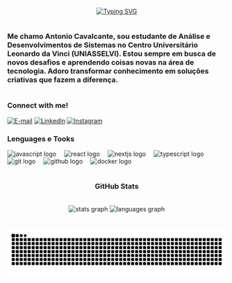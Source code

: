 <br clear="both">

<div align="center">
  <a href="https://git.io/typing-svg">
    <img src="https://readme-typing-svg.demolab.com?font=Fira+Code&weight=600&size=22&pause=900&color=0c0ed2&center=true&vCenter=true&random=false&width=524&lines=Welcome+to+my+profile!" alt="Typing SVG">
  </a>
</div>


#

<h3 align="left"> Me chamo Antonio Cavalcante, sou estudante de Análise e Desenvolvimentos de Sistemas no Centro Universitário Leonardo da Vinci (UNIASSELVI). Estou sempre em busca de novos desafios e aprendendo coisas novas na área de tecnologia. Adoro transformar conhecimento em soluções criativas que fazem a diferença.</h3>
  
#

<img align="right" alt="" height="190px" src="https://media1.tenor.com/m/FRn-KmK1r5YAAAAd/cat-work-it.gif">


<h3 align="left">Connect with me!</h3>

[![E-mail](https://img.shields.io/badge/-Email-000?style=for-the-badge&logo=microsoft-outlook&logoColor=0c0ed2&color:FFF)](mailto:contatodevantoniocavalcant@gmail.com)
[![LinkedIn](https://img.shields.io/badge/-LinkedIn-000?style=for-the-badge&logo=linkedin&logoColor=0c0ed2&color:FFF)](https://www.linkedin.com/in/antonio-cavalcante-b3bb15250)
[![Instagram](https://img.shields.io/badge/-Instagram-000?style=for-the-badge&logo=instagram&logoColor=0c0ed2&color:FFF)](hhttps://www.instagram.com/antonyo.neto.504/)

<h3 align="left">Lenguages e Tooks</h3>

<div align="left">
  <img src="https://img.shields.io/badge/JavaScript-F7DF1E?logo=javascript&logoColor=black&style=for-the-badge" height="35" alt="javascript logo"  />
  <img width="10" />
  <img src="https://img.shields.io/badge/React-61DAFB?logo=react&logoColor=black&style=for-the-badge" height="35" alt="react logo"  />
  <img width="10" />
  <img src="https://img.shields.io/badge/Next.js-000000?logo=nextdotjs&logoColor=white&style=for-the-badge" height="35" alt="nextjs logo"  />
  <img width="10" />
  <img src="https://img.shields.io/badge/TypeScript-3178C6?logo=typescript&logoColor=white&style=for-the-badge" height="35" alt="typescript logo"  />
  <img width="10" />
  <img src="https://img.shields.io/badge/Git-F05032?logo=git&logoColor=white&style=for-the-badge" height="35" alt="git logo"  />
  <img width="10" />
  <img src="https://img.shields.io/badge/GitHub-181717?logo=github&logoColor=white&style=for-the-badge" height="35" alt="github logo"  />
  <img width="10" />
  <img src="https://img.shields.io/badge/Docker-2496ED?logo=docker&logoColor=white&style=for-the-badge" height="35" alt="docker logo"  />
</div>

#
<div style="text-align: center;" align="center">
  <h3>GitHub Stats </h3>
  <br>
  <img src="https://github-readme-stats.vercel.app/api?username=AntonioCavalcante00&hide_title=true&hide_rank=false&show_icons=true&include_all_commits=true&count_private=true&disable_animations=false&theme=highcontrast&locale=en&hide_border=false&order=1" height="160" alt="stats graph"  />
  <img src="https://github-readme-stats.vercel.app/api/top-langs?username=AntonioCavalcante00&locale=en&hide_title=true&layout=compact&card_width=320&langs_count=5&theme=highcontrast&hide_border=false&order=2" height="160" alt="languages graph"  />
</div>

#
<picture align="center">
<img align="center" src="https://raw.githubusercontent.com/AntonioCavalcante00/AntonioCavalcante00/output/snake.svg" alt="Snake animation" />
</picture>

